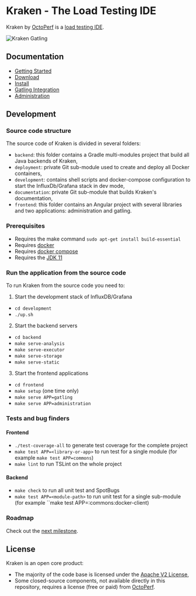 # Kraken - The Load Testing IDE

Kraken by [OctoPerf](https://octoperf.com) is a [load testing IDE](https://kraken.octoperf.com/).

![Kraken Gatling](https://kraken.octoperf.com/img/gatling.png "Kraken Gatling")

## Documentation

* [Getting Started](https://kraken.octoperf.com/)
* [Download](https://kraken.octoperf.com/download/)
* [Install](https://kraken.octoperf.com/install/linux/)
* [Gatling Integration](https://kraken.octoperf.com/gatling/)
* [Administration](https://kraken.octoperf.com/administration/)


## Development

### Source code structure

The source code of Kraken is divided in several folders:

* `backend`: this folder contains a Gradle multi-modules project that build all Java backends of Kraken,
* `deployment`: private Git sub-module used to create and deploy all Docker containers,
* `development`: contains shell scripts and docker-compose configuration to start the InfluxDb/Grafana stack in dev mode,
* `documentation`: private Git sub-module that builds Kraken's documentation,
* `frontend`: this folder contains an Angular project with several libraries and two applications: administration and gatling.

### Prerequisites

* Requires the make command `sudo apt-get install build-essential`
* Requires [docker](https://docs.docker.com/install/linux/docker-ce/ubuntu/)
* Requires [docker compose](https://docs.docker.com/compose/install/#install-compose)
* Requires the [JDK 11 ](https://openjdk.java.net/projects/jdk/11/)

### Run the application from the source code

To run Kraken from the source code you need to:

1. Start the development stack of InfluxDB/Grafana
  * `cd development`
  * `./up.sh`
2. Start the backend servers
  * `cd backend`
  * `make serve-analysis`
  * `make serve-executor`
  * `make serve-storage`
  * `make serve-static`
3. Start the frontend applications
  * `cd frontend`
  * `make setup` (one time only)
  * `make serve APP=gatling`
  * `make serve APP=administration`

### Tests and bug finders

#### Frontend

* `./test-coverage-all` to generate test coverage for the complete project
* `make test APP=<library-or-app>` to run test for a single module (for example `make test APP=commons`)
* `make lint` to run TSLint on the whole project

#### Backend

* `make check` to run all unit test and SpotBugs
* `make test APP=<module-path>` to run unit test for a single sub-module (for example ``make test APP=:commons:docker-client)

### Roadmap

Check out the [next milestone](https://github.com/OctoPerf/kraken/milestones).

## License

Kraken is an open core product:

* The majority of the code base is licensed under the [Apache V2 License](https://www.apache.org/licenses/LICENSE-2.0),
* Some closed-source components, not available directly in this repository, requires a license (free or paid) from [OctoPerf](https://octoperf.com).

